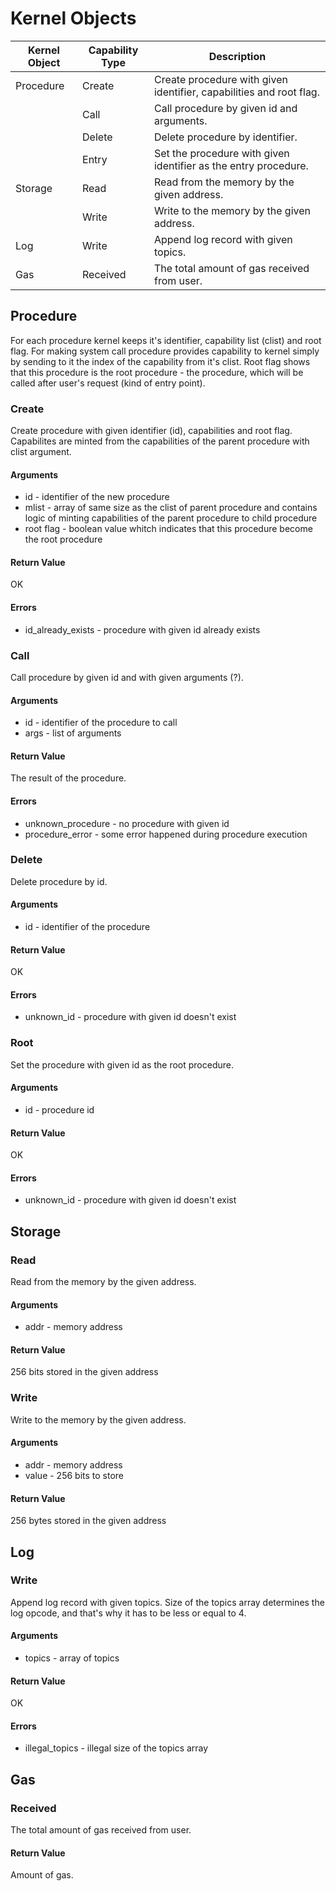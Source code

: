 # Kernel Objects

| Kernel Object | Capability Type | Description                                                         |
|---------------|-----------------|---------------------------------------------------------------------|
| Procedure     | Create          | Create procedure with given identifier, capabilities and root flag. |
|               | Call            | Call procedure by given id and arguments.                           |
|               | Delete          | Delete procedure by identifier.                                     |
|               | Entry           | Set the procedure with given identifier as the entry procedure.     |
| Storage       | Read            | Read from the memory by the given address.                          |
|               | Write           | Write to the memory by the given address.                           |
| Log           | Write           | Append log record with given topics.                                |
| Gas           | Received        | The total amount of gas received from user.                         |

## Procedure
For each procedure kernel keeps it's identifier, capability list (clist) and root flag.
For making system call procedure provides capability to kernel simply by sending to it the index of the capability from it's clist.
Root flag shows that this procedure is the root procedure - the procedure, which will be called after user's request (kind of entry point).

### Create
Create procedure with given identifier (id), capabilities and root flag.
Capabilites are minted from the capabilities of the parent procedure with clist argument.

#### Arguments
* id - identifier of the new procedure
* mlist - array of same size as the clist of parent procedure and contains logic of minting capabilities of the parent procedure to child procedure
* root flag - boolean value whitch indicates that this procedure become the root procedure 

#### Return Value
OK

#### Errors
* id_already_exists - procedure with given id already exists

### Call
Call procedure by given id and with given arguments (?).

#### Arguments
* id - identifier of the procedure to call
* args - list of arguments

#### Return Value
The result of the procedure.

#### Errors
* unknown_procedure - no procedure with given id
* procedure_error - some error happened during procedure execution

### Delete
Delete procedure by id.

#### Arguments
* id - identifier of the procedure

#### Return Value
OK

#### Errors
* unknown_id - procedure with given id doesn't exist

### Root
Set the procedure with given id as the root procedure.

#### Arguments
* id - procedure id

#### Return Value
OK

#### Errors
* unknown_id - procedure with given id doesn't exist

## Storage

### Read
Read from the memory by the given address.

#### Arguments
* addr - memory address

#### Return Value
256 bits stored in the given address

### Write
Write to the memory by the given address. 

#### Arguments
* addr - memory address
* value - 256 bits to store 

#### Return Value
256 bytes stored in the given address

## Log
### Write
Append log record with given topics.
Size of the topics array determines the log opcode, and that's why it has to be less or equal to 4. 

#### Arguments
* topics - array of topics

#### Return Value
OK

#### Errors
* illegal_topics - illegal size of the topics array  

## Gas
### Received
The total amount of gas received from user.

#### Return Value
Amount of gas.
